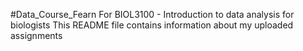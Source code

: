 #Data_Course_Fearn
For BIOL3100 - Introduction to data analysis for biologists
This README file contains information about my uploaded assignments

